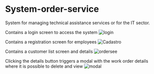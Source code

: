# System-order-service
System for managing technical assistance services or for the IT sector.

Contains a login screen to access the system
![login](https://user-images.githubusercontent.com/75453738/215298670-14f15f33-eabc-4d9e-99d7-435bac8ffbb4.png)

Contains a registration screen for employees
![Cadastro](https://user-images.githubusercontent.com/75453738/214470497-36656af4-c2b6-452f-a1ce-1d62f7f357b0.jpg)

Contains a customer list screen and details
![ordersee](https://user-images.githubusercontent.com/75453738/215298389-9161246f-8d07-46d4-9efb-a14494b4ee62.png)

Clicking the details button triggers a modal with the work order details where it is possible to delete and view
![modal](https://user-images.githubusercontent.com/75453738/215298437-3d1871f4-803d-48d8-9c80-204f76cdf4c8.png)
